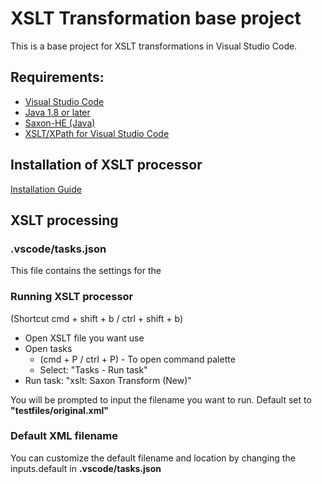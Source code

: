 # XSLT Transformation base project

This is a base project for XSLT transformations in Visual Studio Code.

## Requirements:
* [Visual Studio Code](https://code.visualstudio.com/)
* [Java 1.8 or later](https://adoptopenjdk.net/installation.html)
* [Saxon-HE (Java)](https://sourceforge.net/projects/saxon/files/Saxon-HE/10/Java/)
* [XSLT/XPath for Visual Studio Code](https://marketplace.visualstudio.com/items?itemName=deltaxml.xslt-xpath)

## Installation of XSLT processor
[Installation Guide](https://deltaxml.github.io/vscode-xslt-xpath/run-xslt.html)

## XSLT processing
### .vscode/tasks.json
This file contains the settings for the 

### Running XSLT processor
(Shortcut cmd + shift + b / ctrl + shift + b)

* Open XSLT file you want use
* Open tasks
  * (cmd + P / ctrl + P) - To open command palette
  * Select: "Tasks - Run task"
* Run task: "xslt: Saxon Transform (New)"

You will be prompted to input the filename you want to run. Default set to **"testfiles/original.xml"**

### Default XML filename
You can customize the default filename and location by changing the inputs.default in **.vscode/tasks.json**